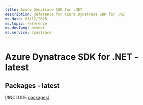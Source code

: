 ```yaml
---
title: Azure Dynatrace SDK for .NET
description: Reference for Azure Dynatrace SDK for .NET
ms.date: 03/12/2025
ms.topic: reference
ms.devlang: dotnet
ms.service: dynatrace
---
```

# Azure Dynatrace SDK for .NET - latest
## Packages - latest
[!INCLUDE [packages](dynatrace-index.md)]